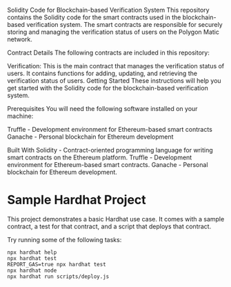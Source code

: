Solidity Code for Blockchain-based Verification System
This repository contains the Solidity code for the smart contracts used in the blockchain-based verification system. The smart contracts are responsible for securely storing and managing the verification status of users on the Polygon Matic network.

Contract Details
The following contracts are included in this repository:

Verification: This is the main contract that manages the verification status of users. It contains functions for adding, updating, and retrieving the verification status of users.
Getting Started
These instructions will help you get started with the Solidity code for the blockchain-based verification system.

Prerequisites
You will need the following software installed on your machine:

Truffle - Development environment for Ethereum-based smart contracts
Ganache - Personal blockchain for Ethereum development


Built With
Solidity - Contract-oriented programming language for writing smart contracts on the Ethereum platform.
Truffle - Development environment for Ethereum-based smart contracts.
Ganache - Personal blockchain for Ethereum development.




# Sample Hardhat Project

This project demonstrates a basic Hardhat use case. It comes with a sample contract, a test for that contract, and a script that deploys that contract.

Try running some of the following tasks:

```shell
npx hardhat help
npx hardhat test
REPORT_GAS=true npx hardhat test
npx hardhat node
npx hardhat run scripts/deploy.js
```

